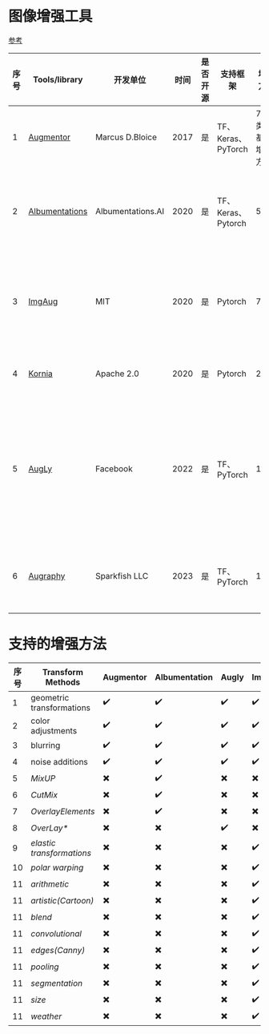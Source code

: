 # 图像增强工具 
[参考](https://github.com/AgaMiko/data-augmentation-review/blob/master/README.md#Computer-vision)

序号 |Tools\/library| 开发单位 | 时间  |  是否开源  | 支持框架 | 增强方法 | 数据类型 | 数据格式 | 优点 | 综合评分 |
-----|--------------| --------| ----- | -----------| --------| --------| --------|  ------  | ------| ------|
1 |[Augmentor](https://github.com/mdbloice/Augmentor)| Marcus D.Bloice | 2017|   是   | TF、Keras、PyTorch | 7种类型基础增强方法 | 图像 | image |简单、易上手|:+1:|
2 |[Albumentations](https://github.com/albumentations-team/albumentations)| Albumentations.AI | 2020 |   是   | TF、Keras、Pytorch | 52 | 图像 | image、mask、bbox（部分支持）、keypoint（部分支持） |快速、方法多|:+1::+1::+1:|
3 |[ImgAug](https://github.com/aleju/imgaug)| MIT | 2020 |   是   | Pytorch | 70+ | 图像 | image、mask、bbox、keypoint、polygon、heatmat、line strings |支持数据格式多、方法多 |:+1::+1::+1::+1::+1:|
4 |[Kornia](https://github.com/kornia/kornia)| Apache 2.0 | 2020 |   是   | Pytorch | 23 | 图像 | image、mask、bbox、keypoint |可微、支持GPU、速度快 |:+1::+1:|
5 |[AugLy](https://github.com/facebookresearch/AugLy)| Facebook | 2022 |   是   | TF、PyTorch | 100+ | 图像、文本、语音 | image、mask、bbox、keypoint | 支持多种适用方式，如class-based、functional-based、numpy warper，添加文本、插入表情符号和截图叠加|:+1::+1::+1::+1::+1:|
6 |[Augraphy](https://github.com/sparkfish/augraphy)| Sparkfish LLC | 2023|   是   | TF、PyTorch | 1 | 图像文字识别 | image、mask、bbox、keypoint（部分支持） | 图像文字增强 |:+1::+1::+1:|

# 支持的增强方法
序号 |Transform Methods | Augmentor | Albumentation | Augly | ImgAug |
-----|-----------------| ----------| ------------- | ------| --------|
1 |geometric transformations | :heavy_check_mark: | :heavy_check_mark:  | :heavy_check_mark:  | :heavy_check_mark: |
2 |color adjustments    | :heavy_check_mark: | :heavy_check_mark:  | :heavy_check_mark:  | :heavy_check_mark: |
3 |blurring    | :heavy_check_mark: | :heavy_check_mark:  | :heavy_check_mark:  | :heavy_check_mark: |
4 |noise additions    | :heavy_check_mark: | :heavy_check_mark:  | :heavy_check_mark:  | :heavy_check_mark: |
5 |<i>MixUP</i>| :heavy_multiplication_x: | :heavy_check_mark:  | :heavy_multiplication_x:  | :heavy_multiplication_x: |
6 |<i>CutMix</i>| :heavy_multiplication_x:| :heavy_check_mark:  | :heavy_multiplication_x:  | :heavy_multiplication_x: |
7 |<i>OverlayElements</i>| :heavy_multiplication_x: | :heavy_check_mark:  | :heavy_multiplication_x:  | :heavy_multiplication_x: |
8 |<i> OverLay*​</i>  | :heavy_multiplication_x: | :heavy_multiplication_x:  | :heavy_check_mark:  | :heavy_multiplication_x: |
9 |<i>elastic transformations</i> | :heavy_multiplication_x: | :heavy_multiplication_x:  | :heavy_multiplication_x:  | :heavy_check_mark: |
10 |<i> polar warping​</i> | :heavy_multiplication_x: | :heavy_multiplication_x:  | :heavy_multiplication_x:  | :heavy_check_mark: |
11|<i> arithmetic​</i>  | :heavy_multiplication_x: | :heavy_multiplication_x:  | :heavy_multiplication_x:  | :heavy_check_mark: |
11|<i> artistic(Cartoon)​</i>  | :heavy_multiplication_x: | :heavy_multiplication_x:  | :heavy_multiplication_x:  | :heavy_check_mark: |
11|<i> blend</i>  | :heavy_multiplication_x: | :heavy_multiplication_x:  | :heavy_multiplication_x:  | :heavy_check_mark: |
11|<i> convolutional</i>  | :heavy_multiplication_x: | :heavy_multiplication_x:  | :heavy_multiplication_x:  | :heavy_check_mark: |
11|<i> edges(Canny)</i>  | :heavy_multiplication_x: | :heavy_multiplication_x:  | :heavy_multiplication_x:  | :heavy_check_mark: |
11|<i> pooling</i>  | :heavy_multiplication_x: | :heavy_multiplication_x:  | :heavy_multiplication_x:  | :heavy_check_mark: |
11|<i> segmentation</i>  | :heavy_multiplication_x: | :heavy_multiplication_x:  | :heavy_multiplication_x:  | :heavy_check_mark: |
11|<i> size</i>  | :heavy_multiplication_x: | :heavy_multiplication_x:  | :heavy_multiplication_x:  | :heavy_check_mark: |
11|<i> weather</i>  | :heavy_multiplication_x: | :heavy_multiplication_x:  | :heavy_multiplication_x:  | :heavy_check_mark: |
  
